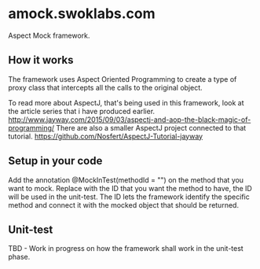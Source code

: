 # amock.swoklabs.com
Aspect Mock framework. 

##  How it works
The framework uses Aspect Oriented Programming to create a type of proxy class that intercepts all the calls to the original object. 

To read more about AspectJ, that's being used in this framework, look at the article series that i have produced earlier. 
http://www.jayway.com/2015/09/03/aspectj-and-aop-the-black-magic-of-programming/
There are also a smaller AspectJ project connected to that tutorial. 
https://github.com/Nosfert/AspectJ-Tutorial-jayway

## Setup in your code
Add the annotation @MockInTest(methodId = "<uniqueId>") on the method that you want to mock. 
Replace <uniqueId> with the ID that you want the method to have, the ID will be used in the unit-test. 
The ID lets the framework identify the specific method and connect it with the mocked object that should be returned. 

## Unit-test
TBD - Work in progress on how the framework shall work in the unit-test phase. 
